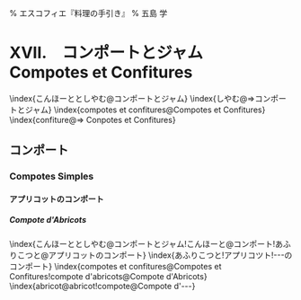 % エスコフィエ『料理の手引き』
% 五島 学


# XVII.　コンポートとジャム　Compotes et Confitures

\index{こんほーととしやむ@コンポートとジャム}
\index{しやむ@⇒コンポートとジャム}
\index{compotes et confitures@Compotes et Confitures}
\index{confiture@⇒ Conpotes et Confitures}


## コンポート

### Compotes Simples



#### アプリコットのコンポート

##### Compote d'Abricots

\index{こんほーととしやむ@コンポートとジャム!こんほーと@コンポート!あふりこつと@アプリコットのコンポート}
\index{あふりこつと!アプリコツト!---のコンポート}
\index{compotes et confitures@Compotes et Confitures!compote d'abricots@Compote d'Abricots}
\index{abricot@abricot!compote@Compote d'---}
